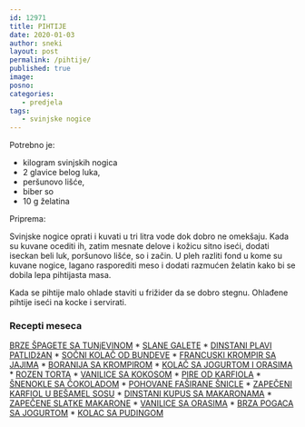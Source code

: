 ```yaml
---
id: 12971
title: PIHTIJE
date: 2020-01-03
author: sneki
layout: post
permalink: /pihtije/
published: true
image: 
posno: 
categories:
   - predjela
tags:
   - svinjske nogice
---
```



Potrebno je:

* kilogram svinjskih nogica
* 2 glavice belog luka,
* peršunovo lišće,
* biber so 
* 10 g želatina

Priprema:

Svinjske nogice oprati i kuvati u tri litra vode dok dobro ne omekšaju. Kada su kuvane ocediti ih, zatim
mesnate delove i kožicu sitno iseći, dodati iseckan beli luk, poršunovo lišće, so i začin. U pleh razliti fond u kome su kuvane nogice, lagano rasporediti meso i dodati razmućen želatin kako bi se dobila lepa pihtijasta masa. 

Kada se pihtije malo ohlade staviti u frižider da se dobro stegnu. Ohlađene pihtije iseći na kocke i servirati.


### Recepti meseca
<a href="https://superkuvar.com/brze-%C5%A1pagete/">BRZE ŠPAGETE SA TUNjEVINOM</a> * <a href="https://superkuvar.com/slane-galete/">SLANE GALETE</a> * <a href="https://superkuvar.com/dinstani-plavi-patlid%C5%BEan/">DINSTANI PLAVI PATLIDžAN</a> * <a href="https://superkuvar.com/so%C4%8Dni-kola%C4%8D-od-bundeve/">SOČNI KOLAČ OD BUNDEVE</a> * <a href="https://superkuvar.com/francuski-krompir-sa-jajima/">FRANCUSKI KROMPIR SA JAJIMA</a> * <a href="https://superkuvar.com/boranija-sa-krompirom/">BORANIJA SA KROMPIROM</a> * <a href="https://superkuvar.com/kola%C4%8D-sa-jogurtom-i-orasima/">KOLAČ SA JOGURTOM I ORASIMA</a> * <a href="https://superkuvar.com/rozen-torta/">ROZEN TORTA</a> * <a href="https://superkuvar.com/posne-vanilice/">VANILICE SA KOKOSOM</a> * <a href="https://superkuvar.com/pire-od-krompira-i-karfiola/">PIRE OD KARFIOLA</a> * <a href="https://superkuvar.com/%C5%A1nenokle-sa-%C4%8Dokoladom/">ŠNENOKLE SA ČOKOLADOM</a> * <a href="https://superkuvar.com/pohovane-fa%C5%A1irane-%C5%A1nicle/">POHOVANE FAŠIRANE ŠNICLE</a> * <a href="https://superkuvar.com/zape%C4%8Deni-karfiol-u-belom-sosu/">ZAPEČENI KARFIOL U BEŠAMEL SOSU</a> * <a href="https://superkuvar.com/dinstani-kupus-sa-makaronama/">DINSTANI KUPUS SA MAKARONAMA</a> * <a href="https://superkuvar.com/zape%C4%8Dene-slatke-makarone/">ZAPEČENE SLATKE MAKARONE</a> * <a href="https://superkuvar.com/vanilice-s-orasima/">VANILICE SA ORASIMA</a> * <a href="https://superkuvar.com/jednostavna-poga%C4%8Da-sa-jogurtom/">BRZA POGACA SA JOGURTOM</a> * <a href="https://superkuvar.com/jednostavni-kola%C4%8D-sa-pudingom-i-vi%C5%A1njama/">KOLAC SA PUDINGOM</a> 
